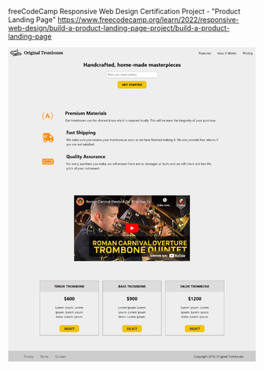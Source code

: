 freeCodeCamp Responsive Web Design Certification Project - "Product Landing Page" https://www.freecodecamp.org/learn/2022/responsive-web-design/build-a-product-landing-page-project/build-a-product-landing-page

![product-landing-page](https://github.com/kjulide/freecodecamp-responsive-web-design-certification-projects/blob/main/freecodecamp-responsive-web-design-certification-projects/freecodecamp-product-landing-page/product-landing-page.png)
